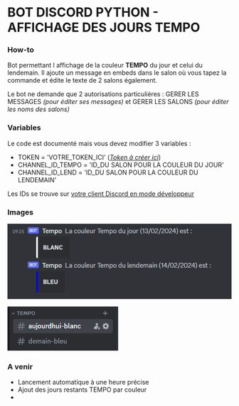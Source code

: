 # BOT DISCORD PYTHON - AFFICHAGE DES JOURS TEMPO

### How-to
Bot permettant l affichage de la couleur **TEMPO** du jour et celui du lendemain.
Il ajoute un message en embeds dans le salon où vous tapez la commande et édite le texte de 2 salons également.

Le bot ne demande que 2 autorisations particulières : GERER LES MESSAGES *(pour éditer ses messages)* et GERER LES SALONS *(pour éditer les noms des salons)*

### Variables

Le code est documenté mais vous devez modifier 3 variables :  

- TOKEN = 'VOTRE_TOKEN_ICI' ([*Token à créer ici*](https://discord.com/developers/applications "Token à créer ici"))
- CHANNEL_ID_TEMPO = 'ID_DU SALON POUR LA COULEUR DU JOUR'
- CHANNEL_ID_LEND = 'ID_DU SALON POUR LA COULEUR DU LENDEMAIN'

Les IDs se trouve sur [votre client Discord en mode développeur](https://support.discord.com/hc/fr/articles/206346498-O%C3%B9-trouver-l-ID-de-mon-compte-utilisateur-serveur-message "votre client Discord en mode développeur")

### Images
![](https://github.com/Allread/tempo_discord/blob/main/salon.png?raw=true)

![](https://github.com/Allread/tempo_discord/blob/main/edit_salon.png?raw=true)

### A venir
- Lancement automatique à une heure précise
- Ajout des jours restants TEMPO par couleur
- 
